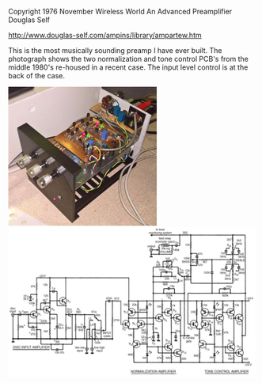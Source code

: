 Copyright 1976 November Wireless World An Advanced Preamplifier Douglas Self

http://www.douglas-self.com/ampins/library/ampartew.htm

This is the most musically sounding preamp I have ever built. The photograph shows the two normalization and tone control PCB's from the middle 1980's re-housed in a recent case. The input level control is at the back of the case.

<p align="left">
<img src="DSelfPreamp1.jpg" width="300" />  
<img src="DSelfPreamp.jpg" width="500" />    
</p>
	
